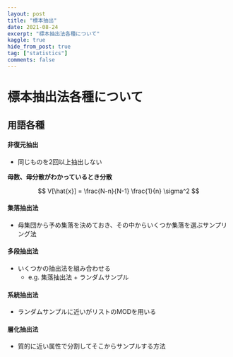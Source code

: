 ```yaml
---
layout: post
title: "標本抽出"
date: 2021-08-24
excerpt: "標本抽出法各種について"
kaggle: true
hide_from_post: true
tag: ["statistics"]
comments: false
---
```


# 標本抽出法各種について

## 用語各種

#### 非復元抽出
 - 同じものを2回以上抽出しない
 
**母数、母分散がわかっているとき分散**

$$
V[\hat{x}] = \frac{N-n}{N-1} \frac{1}{n} \sigma^2
$$

#### 集落抽出法
 - 母集団から予め集落を決めておき、その中からいくつか集落を選ぶサンプリング法

#### 多段抽出法
 - いくつかの抽出法を組み合わせる
   - e.g. 集落抽出法 + ランダムサンプル

#### 系統抽出法
 - ランダムサンプルに近いがリストのMODを用いる

#### 層化抽出法
 - 質的に近い属性で分割してそこからサンプルする方法

